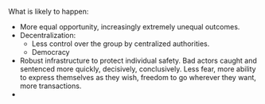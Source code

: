 What is likely to happen:
- More equal opportunity, increasingly extremely unequal outcomes.
- Decentralization:
	- Less control over the group by centralized authorities.
	- Democracy
- Robust infrastructure to protect individual safety. Bad actors caught and sentenced more quickly, decisively, conclusively. Less fear, more ability to express themselves as they wish, freedom to go wherever they want, more transactions.
- 